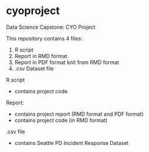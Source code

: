 # cyoproject
Data Science Capstone: CYO Project

This repository contains 4 files:
1. R script
2. Report in RMD format 
3. Report in PDF format knit from RMD format
4. .csv Dataset file 

R script
- contains project code 

Report:
- contains project report (RMD format and PDF format)
- contains project code (in RMD format)

.csv file
- contains Seattle PD Incident Response Dataset
